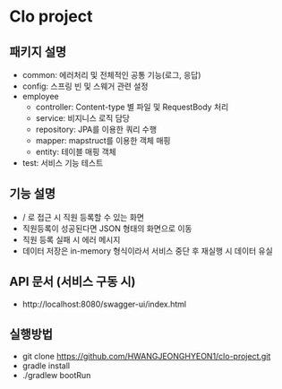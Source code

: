# Clo project


## 패키지 설명
- common: 에러처리 및 전체적인 공통 기능(로그, 응답)
- config: 스프링 빈 및 스웨거 관련 설정
- employee
  - controller: Content-type 별 파일 및 RequestBody 처리
  - service: 비지니스 로직 담당
  - repository: JPA를 이용한 쿼리 수행
  - mapper: mapstruct를 이용한 객체 매핑
  - entity: 테이블 매핑 객체
- test: 서비스 기능 테스트

## 기능 설명

- / 로 접근 시 직원 등록할 수 있는 화면
- 직원등록이 성공된다면 JSON 형태의 화면으로 이동
- 직원 등록 실패 시 에러 메시지
- 데이터 저장은 in-memory 형식이라서 서비스 중단 후 재실행 시 데이터 유실



## API 문서 (서비스 구동 시)
- http://localhost:8080/swagger-ui/index.html

## 실행방법
- git clone https://github.com/HWANGJEONGHYEON1/clo-project.git
- gradle install
-  ./gradlew bootRun